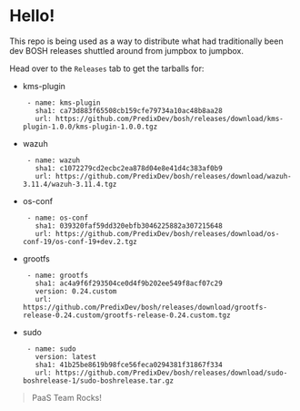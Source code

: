 # Hello!

This repo is being used as a way to distribute what had traditionally been dev BOSH releases shuttled around from jumpbox to jumpbox.

Head over to the `Releases` tab to get the tarballs for:

 - kms-plugin

   ```
    - name: kms-plugin
      sha1: ca73d883f65508cb159cfe79734a10ac48b8aa28
      url: https://github.com/PredixDev/bosh/releases/download/kms-plugin-1.0.0/kms-plugin-1.0.0.tgz
   ```
  
 - wazuh

   ```
    - name: wazuh
      sha1: c1072279cd2ecbc2ea878d04e8e41d4c383af0b9
      url: https://github.com/PredixDev/bosh/releases/download/wazuh-3.11.4/wazuh-3.11.4.tgz
   ```

 - os-conf

   ```
    - name: os-conf
      sha1: 039320faf59dd320ebfb3046225882a307215648
      url: https://github.com/PredixDev/bosh/releases/download/os-conf-19/os-conf-19+dev.2.tgz 
   ```


 - grootfs

   ```
    - name: grootfs
      sha1: ac4a9f6f293504ce0d4f9b202ee549f8acf07c29
      version: 0.24.custom
      url: https://github.com/PredixDev/bosh/releases/download/grootfs-release-0.24.custom/grootfs-release-0.24.custom.tgz 
   ```



 - sudo
  
   ```
    - name: sudo
      version: latest
      sha1: 41b25be8619b98fce56feca0294381f31867f334
      url: https://github.com/PredixDev/bosh/releases/download/sudo-boshrelease-1/sudo-boshrelease.tar.gz 
   ```

> PaaS Team Rocks!
